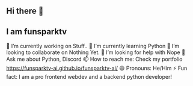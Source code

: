 ## Hi there 👋
## I am funsparktv

🔭 I’m currently working on Stuff..
🌱 I’m currently learning Python
👯 I’m looking to collaborate on Nothing Yet.
🤔 I’m looking for help with Nope
💬 Ask me about Python, Discord
📫 How to reach me: Check my portfolio https://funsparktv-ai.github.io/funsparktv-ai/
😄 Pronouns: He/Him
⚡ Fun fact: I am a pro frontend webdev and a backend python developer!


